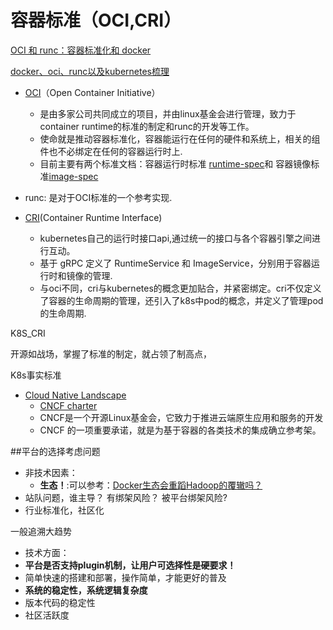 





# 容器标准（OCI,CRI）
[OCI 和 runc：容器标准化和 docker](http://cizixs.com/2017/11/05/oci-and-runc)

[docker、oci、runc以及kubernetes梳理](http://www.cnblogs.com/xuxinkun/p/8036832.html)


 - [OCI](https://www.opencontainers.org/about)（Open Container Initiative）
   - 是由多家公司共同成立的项目，并由linux基金会进行管理，致力于container runtime的标准的制定和runc的开发等工作。
   - 使命就是推动容器标准化，容器能运行在任何的硬件和系统上，相关的组件也不必绑定在任何的容器运行时上.
   - 目前主要有两个标准文档：容器运行时标准 [runtime-spec](https://github.com/opencontainers/runtime-spec)和 容器镜像标准[image-spec](https://github.com/opencontainers/image-spec)

- runc: 是对于OCI标准的一个参考实现.

- [CRI](https://kubernetes.feisky.xyz/plugins/CRI.html)(Container Runtime Interface)
  - kubernetes自己的运行时接口api,通过统一的接口与各个容器引擎之间进行互动。
  -  基于 gRPC 定义了 RuntimeService 和 ImageService，分别用于容器运行时和镜像的管理.
  -  与oci不同，cri与kubernetes的概念更加贴合，并紧密绑定。cri不仅定义了容器的生命周期的管理，还引入了k8s中pod的概念，并定义了管理pod的生命周期.


K8S_CRI


开源如战场，掌握了标准的制定，就占领了制高点，

K8s事实标准



- [Cloud Native Landscape](https://github.com/cncf/landscape)
   - [CNCF charter](https://www.cncf.io/about/charter/)
   - CNCF是一个开源Linux基金会，它致力于推进云端原生应用和服务的开发
   - CNCF 的一项重要承诺，就是为基于容器的各类技术的集成确立参考架。

##平台的选择考虑问题
- 非技术因素：
  - **生态！**:可以参考：[Docker生态会重蹈Hadoop的覆辙吗？](http://mp.weixin.qq.com/s?__biz=MzA5NDg3ODMxNw==&mid=2649535024&idx=1&sn=5e15a1afd3adfd3dca538c688e28d1e2&scene=1&srcid=0823tcjhhk21e4dFuI7CT3Iu#rd)
 -  站队问题，谁主导？ 有绑架风险？ 被平台绑架风险?
 -  行业标准化，社区化


 一般追溯大趋势

- 技术方面：
 - **平台是否支持plugin机制，让用户可选择性是硬要求！**
 - 简单快速的搭建和部署，操作简单，才能更好的普及
 - **系统的稳定性，系统逻辑复杂度**
 - 版本代码的稳定性
 - 社区活跃度
